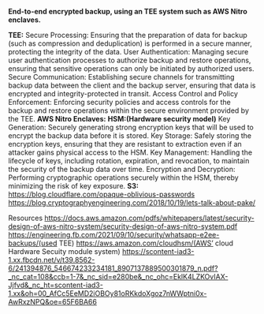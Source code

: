 **End-to-end encrypted backup, using an TEE system such
as AWS Nitro enclaves.**


**TEE:**
Secure Processing: Ensuring that the preparation of data for backup (such as compression and deduplication) is performed in a secure manner, protecting the integrity of the data.
User Authentication: Managing secure user authentication processes to authorize backup and restore operations, ensuring that sensitive operations can only be initiated by authorized users.
Secure Communication: Establishing secure channels for transmitting backup data between the client and the backup server, ensuring that data is encrypted and integrity-protected in transit.
Access Control and Policy Enforcement: Enforcing security policies and access controls for the backup and restore operations within the secure environment provided by the TEE.
**AWS Nitro Enclaves:**
**HSM:(Hardware security model)**
	Key Generation: Securely generating strong encryption keys that will be used to encrypt the backup data before it is stored.
Key Storage: Safely storing the encryption keys, ensuring that they are resistant to extraction even if an attacker gains physical access to the HSM.
Key Management: Handling the lifecycle of keys, including rotation, expiration, and revocation, to maintain the security of the backup data over time.
Encryption and Decryption: Performing cryptographic operations securely within the HSM, thereby minimizing the risk of key exposure.
**S3:**
https://blog.cloudflare.com/opaque-oblivious-passwords
https://blog.cryptographyengineering.com/2018/10/19/lets-talk-about-pake/

Resources
https://docs.aws.amazon.com/pdfs/whitepapers/latest/security-design-of-aws-nitro-system/security-design-of-aws-nitro-system.pdf
https://engineering.fb.com/2021/09/10/security/whatsapp-e2ee-backups/(used TEE)
https://aws.amazon.com/cloudhsm/(AWS’ cloud Hardware Secuity module system)
https://scontent-iad3-1.xx.fbcdn.net/v/t39.8562-6/241394876_546674233234181_8907137889500301879_n.pdf?_nc_cat=108&ccb=1-7&_nc_sid=e280be&_nc_ohc=EklK4LZKOvIAX-Jjfvd&_nc_ht=scontent-iad3-1.xx&oh=00_AfCc5EeMD2iOBOy81oRKkdoXgoz7nWWptni0x-AwRxzNPQ&oe=65F6BA66
